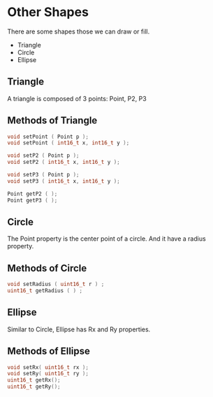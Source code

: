 # Other Shapes
There are some shapes those we can draw or fill.

- Triangle
- Circle
- Ellipse

## Triangle
A triangle is composed of 3 points: Point, P2, P3

## Methods of Triangle
```cpp
void setPoint ( Point p );
void setPoint ( int16_t x, int16_t y );

void setP2 ( Point p );
void setP2 ( int16_t x, int16_t y );

void setP3 ( Point p );
void setP3 ( int16_t x, int16_t y );

Point getP2 ( );
Point getP3 ( );
```

## Circle
The Point property is the center point of a circle. And it have a radius property.

## Methods of Circle
```cpp
void setRadius ( uint16_t r ) ;
uint16_t getRadius ( ) ;
```

## Ellipse
Similar to Circle, Ellipse has Rx and Ry properties.

## Methods of Ellipse
```cpp
void setRx( uint16_t rx );
void setRy( uint16_t ry );
uint16_t getRx();
uint16_t getRy();
```
